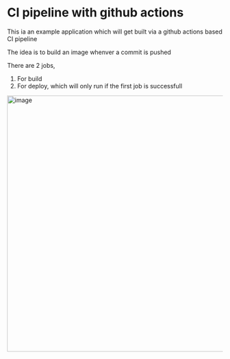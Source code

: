 # CI pipeline with github actions 
This ia an example application which will get built via a github actions based CI pipeline

The idea is to build an image whenver a commit is pushed

There are 2 jobs, 
1. For build
2. For deploy, which will only run if the first job is successfull


<img width="598" alt="image" src="https://github.com/rohitgujral16/ci-cd-with-github-actions/assets/40119930/beffab00-860e-4c64-a5f4-1b8c631cb0bc">
